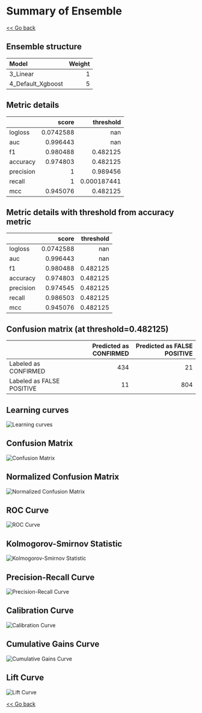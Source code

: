 # Summary of Ensemble

[<< Go back](../README.md)


## Ensemble structure
| Model             |   Weight |
|:------------------|---------:|
| 3_Linear          |        1 |
| 4_Default_Xgboost |        5 |

## Metric details
|           |     score |     threshold |
|:----------|----------:|--------------:|
| logloss   | 0.0742588 | nan           |
| auc       | 0.996443  | nan           |
| f1        | 0.980488  |   0.482125    |
| accuracy  | 0.974803  |   0.482125    |
| precision | 1         |   0.989456    |
| recall    | 1         |   0.000187441 |
| mcc       | 0.945076  |   0.482125    |


## Metric details with threshold from accuracy metric
|           |     score |   threshold |
|:----------|----------:|------------:|
| logloss   | 0.0742588 |  nan        |
| auc       | 0.996443  |  nan        |
| f1        | 0.980488  |    0.482125 |
| accuracy  | 0.974803  |    0.482125 |
| precision | 0.974545  |    0.482125 |
| recall    | 0.986503  |    0.482125 |
| mcc       | 0.945076  |    0.482125 |


## Confusion matrix (at threshold=0.482125)
|                           |   Predicted as CONFIRMED |   Predicted as FALSE POSITIVE |
|:--------------------------|-------------------------:|------------------------------:|
| Labeled as CONFIRMED      |                      434 |                            21 |
| Labeled as FALSE POSITIVE |                       11 |                           804 |

## Learning curves
![Learning curves](learning_curves.png)
## Confusion Matrix

![Confusion Matrix](confusion_matrix.png)


## Normalized Confusion Matrix

![Normalized Confusion Matrix](confusion_matrix_normalized.png)


## ROC Curve

![ROC Curve](roc_curve.png)


## Kolmogorov-Smirnov Statistic

![Kolmogorov-Smirnov Statistic](ks_statistic.png)


## Precision-Recall Curve

![Precision-Recall Curve](precision_recall_curve.png)


## Calibration Curve

![Calibration Curve](calibration_curve_curve.png)


## Cumulative Gains Curve

![Cumulative Gains Curve](cumulative_gains_curve.png)


## Lift Curve

![Lift Curve](lift_curve.png)



[<< Go back](../README.md)
